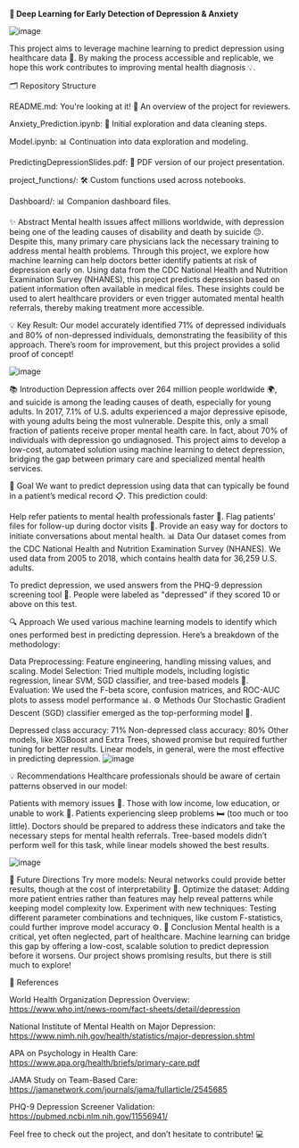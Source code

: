 **🧠 Deep Learning for Early Detection of Depression & Anxiety**

![image](https://github.com/user-attachments/assets/607e48f3-be5d-4ff0-8c7f-199e206e95ef)

This project aims to leverage machine learning to predict depression using healthcare data 🏥. By making the process accessible and replicable, we hope this work contributes to improving mental health diagnosis 💡.

🗂 Repository Structure

README.md: You're looking at it! 📜 An overview of the project for reviewers.

Anxiety_Prediction.ipynb: 📓 Initial exploration and data cleaning steps.

Model.ipynb: 📊 Continuation into data exploration and modeling.

PredictingDepressionSlides.pdf: 🎤 PDF version of our project presentation.

project_functions/: 🛠 Custom functions used across notebooks.

Dashboard/: 📊 Companion dashboard files.

✨ Abstract
Mental health issues affect millions worldwide, with depression being one of the leading causes of disability and death by suicide 😔. Despite this, many primary care physicians lack the necessary training to address mental health problems. Through this project, we explore how machine learning can help doctors better identify patients at risk of depression early on. Using data from the CDC National Health and Nutrition Examination Survey (NHANES), this project predicts depression based on patient information often available in medical files. These insights could be used to alert healthcare providers or even trigger automated mental health referrals, thereby making treatment more accessible.

💡 Key Result: Our model accurately identified 71% of depressed individuals and 80% of non-depressed individuals, demonstrating the feasibility of this approach. There’s room for improvement, but this project provides a solid proof of concept!

![image](https://github.com/user-attachments/assets/933cf6ca-29ba-458c-92a1-4d34a7dda59e)

📚 Introduction
Depression affects over 264 million people worldwide 🌍, and suicide is among the leading causes of death, especially for young adults. In 2017, 7.1% of U.S. adults experienced a major depressive episode, with young adults being the most vulnerable. Despite this, only a small fraction of patients receive proper mental health care. In fact, about 70% of individuals with depression go undiagnosed. This project aims to develop a low-cost, automated solution using machine learning to detect depression, bridging the gap between primary care and specialized mental health services.

🎯 Goal
We want to predict depression using data that can typically be found in a patient’s medical record 📋. This prediction could:

Help refer patients to mental health professionals faster 💬.
Flag patients’ files for follow-up during doctor visits 🚩.
Provide an easy way for doctors to initiate conversations about mental health.
📊 Data
Our dataset comes from the CDC National Health and Nutrition Examination Survey (NHANES). We used data from 2005 to 2018, which contains health data for 36,259 U.S. adults.

To predict depression, we used answers from the PHQ-9 depression screening tool 📑. People were labeled as "depressed" if they scored 10 or above on this test.

🔍 Approach
We used various machine learning models to identify which ones performed best in predicting depression. Here’s a breakdown of the methodology:

Data Preprocessing: Feature engineering, handling missing values, and scaling.
Model Selection: Tried multiple models, including logistic regression, linear SVM, SGD classifier, and tree-based models 🌲.
Evaluation: We used the F-beta score, confusion matrices, and ROC-AUC plots to assess model performance 📊.
⚙️ Methods
Our Stochastic Gradient Descent (SGD) classifier emerged as the top-performing model 🎯.

Depressed class accuracy: 71%
Non-depressed class accuracy: 80%
Other models, like XGBoost and Extra Trees, showed promise but required further tuning for better results. Linear models, in general, were the most effective in predicting depression.
![image](https://github.com/user-attachments/assets/6fef4e68-39d4-4e3d-b481-f6d6579c4aa4)

💡 Recommendations
Healthcare professionals should be aware of certain patterns observed in our model:

Patients with memory issues 🧠.
Those with low income, low education, or unable to work 💼.
Patients experiencing sleep problems 🛏️ (too much or too little).
Doctors should be prepared to address these indicators and take the necessary steps for mental health referrals. Tree-based models didn’t perform well for this task, while linear models showed the best results.

![image](https://github.com/user-attachments/assets/18942a8b-467f-4985-ac1c-39b3f7653eb1)


🚀 Future Directions
Try more models: Neural networks could provide better results, though at the cost of interpretability 🧬.
Optimize the dataset: Adding more patient entries rather than features may help reveal patterns while keeping model complexity low.
Experiment with new techniques: Testing different parameter combinations and techniques, like custom F-statistics, could further improve model accuracy ⚙️.
📝 Conclusion
Mental health is a critical, yet often neglected, part of healthcare. Machine learning can bridge this gap by offering a low-cost, scalable solution to predict depression before it worsens. Our project shows promising results, but there is still much to explore!

🔗 References

World Health Organization Depression Overview: https://www.who.int/news-room/fact-sheets/detail/depression

National Institute of Mental Health on Major Depression: https://www.nimh.nih.gov/health/statistics/major-depression.shtml

APA on Psychology in Health Care: https://www.apa.org/health/briefs/primary-care.pdf

JAMA Study on Team-Based Care: https://jamanetwork.com/journals/jama/fullarticle/2545685

PHQ-9 Depression Screener Validation: https://pubmed.ncbi.nlm.nih.gov/11556941/

Feel free to check out the project, and don’t hesitate to contribute! 💻
